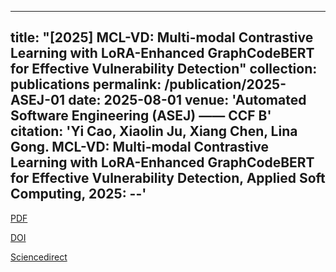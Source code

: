 
---
title: "[2025] MCL-VD: Multi-modal Contrastive Learning with LoRA-Enhanced GraphCodeBERT for Effective Vulnerability Detection"
collection: publications
permalink: /publication/2025-ASEJ-01
date: 2025-08-01
venue: 'Automated Software Engineering (ASEJ) —— CCF B'
citation: 'Yi Cao, Xiaolin Ju, Xiang Chen, Lina Gong. MCL-VD: Multi-modal Contrastive Learning with LoRA-Enhanced GraphCodeBERT for Effective Vulnerability Detection, Applied Soft Computing, 2025: --'
---

[PDF](http://ntu-juking.github.io/files/ASEJ-2025-01-Self.pdf)

[DOI]()

[Sciencedirect]()

